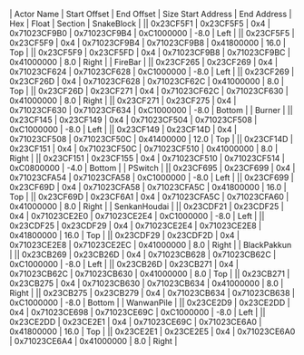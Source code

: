 | Actor Name | Start Offset | End Offset | Size	Start Address | End Address | Hex | Float | Section
| SnakeBlock |
|| 0x23CF5F1 | 0x23CF5F5 | 0x4 | 0x71023CF9B0 | 0x71023CF9B4 | 0xC1000000 | -8.0 | Left |
|| 0x23CF5F5 | 0x23CF5F9 | 0x4 | 0x71023CF9B4 | 0x71023CF9B8 | 0x41800000 | 16.0 | Top |
|| 0x23CF5F9 | 0x23CF5FD | 0x4 | 0x71023CF9B8 | 0x71023CF9BC | 0x41000000 |  8.0 | Right |
| FireBar |
|| 0x23CF265 | 0x23CF269 | 0x4 | 0x71023CF624 | 0x71023CF628 | 0xC1000000 | -8.0 | Left |
|| 0x23CF269 | 0x23CF26D | 0x4 | 0x71023CF628 | 0x71023CF62C | 0x41000000 |  8.0 | Top |
|| 0x23CF26D | 0x23CF271 | 0x4 | 0x71023CF62C | 0x71023CF630 | 0x41000000 |  8.0 | Right |
|| 0x23CF271 | 0x23CF275 | 0x4 | 0x71023CF630 | 0x71023CF634 | 0xC1000000 | -8.0 | Bottom |
| Burner |
|| 0x23CF145 | 0x23CF149 | 0x4 | 0x71023CF504 | 0x71023CF508 | 0xC1000000 | -8.0 | Left |
|| 0x23CF149 | 0x23CF14D | 0x4 | 0x71023CF508 | 0x71023CF50C | 0x41400000 | 12.0 | Top |
|| 0x23CF14D | 0x23CF151 | 0x4 | 0x71023CF50C | 0x71023CF510 | 0x41000000 |  8.0 | Right |
|| 0x23CF151 | 0x23CF155 | 0x4 | 0x71023CF510 | 0x71023CF514 | 0xC0800000 | -4.0 | Bottom |
| PSwitch |
|| 0x23CF695 | 0x23CF699 | 0x4 | 0x71023CFA54 | 0x71023CFA58 | 0xC1000000 | -8.0 | Left |
|| 0x23CF699 | 0x23CF69D | 0x4 | 0x71023CFA58 | 0x71023CFA5C | 0x41800000 | 16.0 | Top |
|| 0x23CF69D | 0x23CF6A1 | 0x4 | 0x71023CFA5C | 0x71023CFA60 | 0x41000000 |  8.0 | Right |
| SenkanHoudai |
|| 0x23CDF21 | 0x23CDF25 | 0x4 | 0x71023CE2E0 | 0x71023CE2E4 | 0xC1000000 | -8.0 | Left |
|| 0x23CDF25 | 0x23CDF29 | 0x4 | 0x71023CE2E4 | 0x71023CE2E8 | 0x41800000 | 16.0 | Top |
|| 0x23CDF29 | 0x23CDF2D | 0x4 | 0x71023CE2E8 | 0x71023CE2EC | 0x41000000 |  8.0 | Right |
| BlackPakkun |
|| 0x23CB269 | 0x23CB26D | 0x4 | 0x71023CB628 | 0x71023CB62C | 0xC1000000 | -8.0 | Left |
|| 0x23CB26D | 0x23CB271 | 0x4 | 0x71023CB62C | 0x71023CB630 | 0x41000000 |  8.0 | Top |
|| 0x23CB271 | 0x23CB275 | 0x4 | 0x71023CB630 | 0x71023CB634 | 0x41000000 |  8.0 | Right |
|| 0x23CB275 | 0x23CB279 | 0x4 | 0x71023CB634 | 0x71023CB638 | 0xC1000000 | -8.0 | Bottom |
| WanwanPile |
|| 0x23CE2D9 | 0x23CE2DD | 0x4 | 0x71023CE698 | 0x71023CE69C | 0xC1000000 | -8.0 | Left |
|| 0x23CE2DD | 0x23CE2E1 | 0x4 | 0x71023CE69C | 0x71023CE6A0 | 0x41800000 | 16.0 | Top |
|| 0x23CE2E1 | 0x23CE2E5 | 0x4 | 0x71023CE6A0 | 0x71023CE6A4 | 0x41000000 |  8.0 | Right |